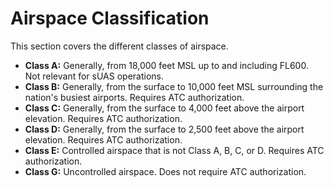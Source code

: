 
# Airspace Classification

This section covers the different classes of airspace.

*   **Class A:** Generally, from 18,000 feet MSL up to and including FL600. Not relevant for sUAS operations.
*   **Class B:** Generally, from the surface to 10,000 feet MSL surrounding the nation's busiest airports. Requires ATC authorization.
*   **Class C:** Generally, from the surface to 4,000 feet above the airport elevation. Requires ATC authorization.
*   **Class D:** Generally, from the surface to 2,500 feet above the airport elevation. Requires ATC authorization.
*   **Class E:** Controlled airspace that is not Class A, B, C, or D. Requires ATC authorization.
*   **Class G:** Uncontrolled airspace. Does not require ATC authorization.
